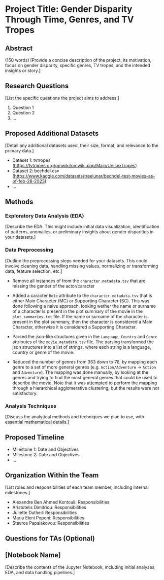 # Project Title: Gender Disparity Through Time, Genres, and TV Tropes

## Abstract

(150 words)
[Provide a concise description of the project, its motivation, focus on gender disparity, specific genres, TV tropes, and the intended insights or story.]

## Research Questions

[List the specific questions the project aims to address.]

1. Question 1
2. Question 2
3. ...

## Proposed Additional Datasets

[Detail any additional datasets used, their size, format, and relevance to the primary data.]

- Dataset 1: tvtropes (<https://tvtropes.org/pmwiki/pmwiki.php/Main/UnisexTropes>)
- Dataset 2: bechdel.csv (<https://www.kaggle.com/datasets/treelunar/bechdel-test-movies-as-of-feb-28-2023>)
- ...

## Methods

### Exploratory Data Analysis (EDA)

[Describe the EDA. This might include initial data visualization, identification of patterns, anomalies, or preliminary insights about gender disparities in your datasets.]

### Data Preprocessing

[Outline the preprocessing steps needed for your datasets. This could involve cleaning data, handling missing values, normalizing or transforming data, feature selection, etc.]

- Remove all instances of from the `character.metadata.tsv` that are missing the gender of the actor/caracter

- Added a caracter `Role` attribute to the `character.metadata.tsv` that is either Main Character (MC) or Supporting Character (SC). This was done following a naive approach, looking wether the name or surname of a character is present in the plot summary of the movie in the `plot_summaries.txt` file. If the name or surname of the character is present in the plot summary, then the character is considered a Main Character, otherwise it is considered a Supporting Character.

- Parsed the json-like structures given in the `Language`, `Country` and `Genre` attributes of the `movie.metadata.tsv` file. The parsing transformed the json structures into a list of strings, where each string is a language, country or genre of the movie.

- Reduced the number of genres from 363 down to 78, by mapping each genre to a set of more general genres (e.g. `Action/Adventure` -> `Action` and `Adventure`). The mapping was done manually, by looking at the genres and trying to find the most general genres that could be used to describe the movie. Note that it was attempted to perform the mapping through a hierarchical agglomerative clustering, but the results were not satisfactory.

### Analysis Techniques

[Discuss the analytical methods and techniques we plan to use, with essential mathematical details.]

## Proposed Timeline

- Milestone 1: Date and Objectives
- Milestone 2: Date and Objectives
- ...

## Organization Within the Team

[List roles and responsibilities of each team member, including internal milestones.]

- Alexandre Ben Ahmed Kontouli: Responsibilities
- Aristotelis Dimitriou: Responsibilities
- Juliette Dutheil: Responsibilities
- Maria Eleni Peponi: Responsibilities
- Stavros Papaiakovou: Responsibilities

## Questions for TAs (Optional)

## [Notebook Name]

[Describe the contents of the Jupyter Notebook, including initial analyses, EDA, and data handling pipelines.]
